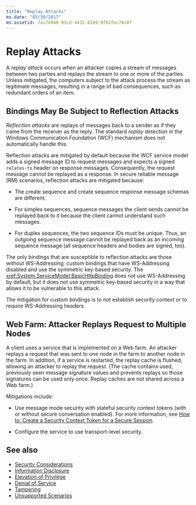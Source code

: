 ```yaml
---
title: "Replay Attacks"
ms.date: "03/30/2017"
ms.assetid: 7a17e040-93cd-4432-81b9-9f62fec78c8f
---
```

# Replay Attacks
A *replay attack* occurs when an attacker copies a stream of messages between two parties and replays the stream to one or more of the parties. Unless mitigated, the computers subject to the attack process the stream as legitimate messages, resulting in a range of bad consequences, such as redundant orders of an item.  
  
## Bindings May Be Subject to Reflection Attacks  
 *Reflection attacks* are replays of messages back to a sender as if they came from the receiver as the reply. The standard *replay detection* in the Windows Communication Foundation (WCF) mechanism does not automatically handle this.  
  
 Reflection attacks are mitigated by default because the WCF service model adds a signed message ID to request messages and expects a signed `relates-to` header on response messages. Consequently, the request message cannot be replayed as a response. In secure reliable message (RM) scenarios, reflection attacks are mitigated because:  
  
- The create sequence and create sequence response message schemas are different.  
  
- For simplex sequences, sequence messages the client sends cannot be replayed back to it because the client cannot understand such messages.  
  
- For duplex sequences, the two sequence IDs must be unique. Thus, an outgoing sequence message cannot be replayed back as an incoming sequence message (all sequence headers and bodies are signed, too).  
  
 The only bindings that are susceptible to reflection attacks are those without WS-Addressing: custom bindings that have WS-Addressing disabled and use the symmetric key-based security. The <xref:System.ServiceModel.BasicHttpBinding> does not use WS-Addressing by default, but it does not use symmetric key-based security in a way that allows it to be vulnerable to this attack.  
  
 The mitigation for custom bindings is to not establish security context or to require WS-Addressing headers.  
  
## Web Farm: Attacker Replays Request to Multiple Nodes  
 A client uses a service that is implemented on a Web farm. An attacker replays a request that was sent to one node in the farm to another node in the farm. In addition, if a service is restarted, the replay cache is flushed, allowing an attacker to replay the request. (The cache contains used, previously seen message signature values and prevents replays so those signatures can be used only once. Replay caches are not shared across a Web farm.)  
  
 Mitigations include:  
  
- Use message mode security with stateful security context tokens (with or without secure conversation enabled). For more information, see [How to: Create a Security Context Token for a Secure Session](how-to-create-a-security-context-token-for-a-secure-session.md).  
  
- Configure the service to use transport-level security.  
  
## See also

- [Security Considerations](security-considerations-in-wcf.md)
- [Information Disclosure](information-disclosure.md)
- [Elevation of Privilege](elevation-of-privilege.md)
- [Denial of Service](denial-of-service.md)
- [Tampering](tampering.md)
- [Unsupported Scenarios](unsupported-scenarios.md)
